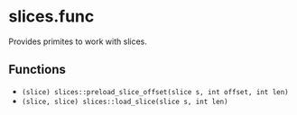 # slices.func
Provides primites to work with slices.

## Functions
- `(slice) slices::preload_slice_offset(slice s, int offset, int len)`
- `(slice, slice) slices::load_slice(slice s, int len)`
